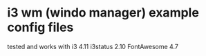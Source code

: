 # i3 wm (windo manager) example config files
tested  and works with
i3 4.11
i3status 2.10 
FontAwesome 4.7
